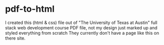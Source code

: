 # pdf-to-html
I created this (html & css) file out of "The University of Texas at Austin" full stack web development course PDF file, not my design just marked up and styled everything from scratch
They currently don't have a page like this on there site.
